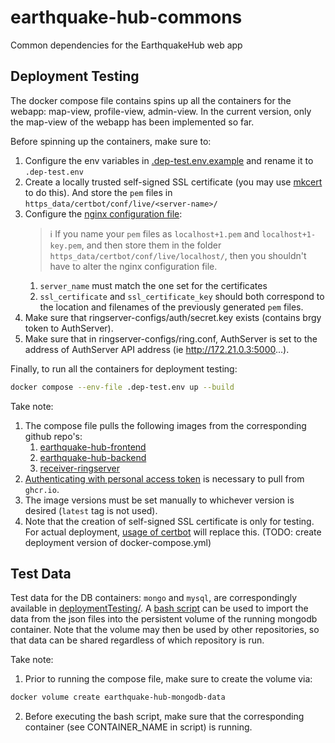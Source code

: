 # earthquake-hub-commons
Common dependencies for the EarthquakeHub web app

## Deployment Testing
The docker compose file contains spins up all the containers for the webapp: map-view, profile-view, admin-view. In the current version, only the map-view of the webapp has been implemented so far. 

Before spinning up the containers, make sure to:
1. Configure the env variables in [.dep-test.env.example](.dep-test.env.example) and rename it to `.dep-test.env`
2. Create a locally trusted self-signed SSL certificate (you may use [mkcert](https://www.howtoforge.com/how-to-create-locally-trusted-ssl-certificates-with-mkcert-on-ubuntu/) to do this). And store the `pem` files in `https_data/certbot/conf/live/<server-name>/` 
3. Configure the [nginx configuration file](https_data/nginx.dep-test.d/nginx.dep-test.conf):
    > ℹ️  If you name your `pem` files as `localhost+1.pem` and `localhost+1-key.pem`, and then store them in the folder `https_data/certbot/conf/live/localhost/`, then you shouldn't have to alter the nginx configuration file.
    1. `server_name` must match the one set for the certificates
    2. `ssl_certificate` and `ssl_certificate_key` should both correspond to the location and filenames of the previously generated `pem` files.
4. Make sure that ringserver-configs/auth/secret.key exists (contains brgy token to AuthServer).
5. Make sure that in ringserver-configs/ring.conf, AuthServer is set to the address of AuthServer API address (ie http://172.21.0.3:5000...). 

Finally, to run all the containers for deployment testing:
```bash
docker compose --env-file .dep-test.env up --build
```

Take note:
1. The compose file pulls the following images from the corresponding github repo's:
    1. [earthquake-hub-frontend](https://github.com/upri-earthquake/earthquake-hub-frontend/pkgs/container/earthquake-hub-frontend)
    2. [earthquake-hub-backend](https://github.com/upri-earthquake/earthquake-hub-backend/pkgs/container/earthquake-hub-backend)
    3. [receiver-ringserver](https://github.com/upri-earthquake/receiver-ringserver/pkgs/container/receiver-ringserver)
2. [Authenticating with personal access token](https://docs.github.com/en/packages/working-with-a-github-packages-registry/working-with-the-container-registry#authenticating-with-a-personal-access-token-classic) is necessary to pull from `ghcr.io`.
3. The image versions must be set manually to whichever version is desired (`latest` tag is not used).
4. Note that the creation of self-signed SSL certificate is only for testing. For actual deployment, [usage of certbot](https://mindsers.blog/post/https-using-nginx-certbot-docker/) will replace this. (TODO: create deployment version of docker-compose.yml)

## Test Data
Test data for the DB containers: `mongo` and `mysql`, are correspondingly available in [deploymentTesting/](deploymentTesting/). A [bash script](deploymentTesting/mongodb/import_data.sh) can be used to import the data from the json files into the persistent volume of the running mongodb container. Note that the volume may then be used by other repositories, so that data can be shared regardless of which repository is run.

Take note:
1. Prior to running the compose file, make sure to create the volume via:
```bash
docker volume create earthquake-hub-mongodb-data
```
2. Before executing the bash script, make sure that the corresponding container (see CONTAINER_NAME in script) is running.
